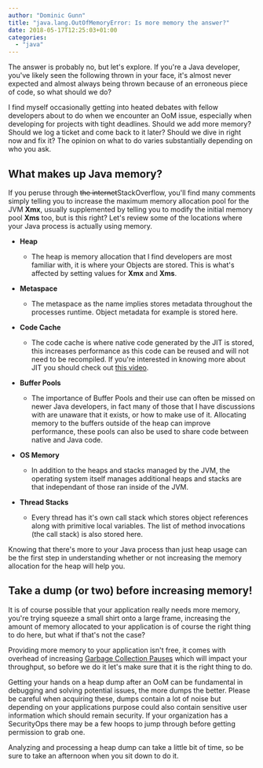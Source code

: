 ```yaml
---
author: "Dominic Gunn"
title: "java.lang.OutOfMemoryError: Is more memory the answer?"
date: 2018-05-17T12:25:03+01:00
categories:
  - "java"
---
```


The answer is probably no, but let's explore. If you're a Java developer, you've likely seen the following thrown in your face, it's almost never expected and almost always being thrown because of an erroneous piece of code, so what should we do?

<!--more-->

I find myself occasionally getting into heated debates with fellow developers about to do when we encounter an OoM issue, especially when developing for projects with tight deadlines. Should we add more memory? Should we log a ticket and come back to it later? Should we dive in right now and fix it? The opinion on what to do varies substantially depending on who you ask.

What makes up Java memory?
---------

If you peruse through <s>the internet</s>StackOverflow, you'll find many comments simply telling you to increase the maximum memory allocation pool for the JVM **Xmx**, usually supplemented by telling you to modify the initial memory pool **Xms** too, but is this right? Let's review some of the locations where your Java process is actually using memory.

* **Heap**
    * The heap is memory allocation that I find developers are most familiar with, it is where your Objects are stored. This is what's affected by setting values for **Xmx** and **Xms**.

* **Metaspace**
    * The metaspace as the name implies stores metadata throughout the processes runtime. Object metadata for example is stored here.

* **Code Cache**
    * The code cache is where native code generated by the JIT is stored, this increases performance as this code can be reused and will not need to be recompiled. If you're interested in knowing more about JIT you should check out [this video](https://www.youtube.com/watch?v=oH4_unx8eJQ).

* **Buffer Pools**
    * The importance of Buffer Pools and their use can often be missed on newer Java developers, in fact many of those that I have discussions with are unaware that it exists, or how to make use of it. Allocating memory to the buffers outside of the heap can improve performance, these pools can also be used to share code between native and Java code.

* **OS Memory**
    * In addition to the heaps and stacks managed by the JVM, the operating system itself manages additional heaps and stacks are that independant of those ran inside of the JVM.

* **Thread Stacks**  
    * Every thread has it's own call stack which stores object references along with primitive local variables. The list of method invocations (the call stack) is also stored here.

Knowing that there's more to your Java process than just heap usage can be the first step in understanding whether or not increasing the memory allocation for the heap will help you.

Take a dump (or two) before increasing memory!
---------

It is of course possible that your application really needs more memory, you're trying squeeze a small shirt onto a large frame, increasing the amount of memory allocated to your application is of course the right thing to do here, but what if that's not the case?

Providing more memory to your application isn't free, it comes with overhead of increasing [Garbage Collection Pauses](https://www.infoq.com/articles/GC-Log-Uncovers-Pause) which will impact your throughput, so before we do it let's make sure that it is the right thing to do.

Getting your hands on a heap dump after an OoM can be fundamental in debugging and solving potential issues, the more dumps the better. Please be careful when acquiring these, dumps contain a lot of noise but depending on your applications purpose could also contain sensitive user information which should remain security. If your organization has a SecurityOps there may be a few hoops to jump through before getting permission to grab one.

Analyzing and processing a heap dump can take a little bit of time, so be sure to take an afternoon when you sit down to do it.
